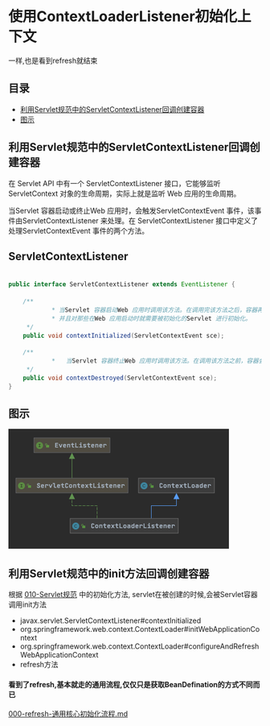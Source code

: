 # 使用ContextLoaderListener初始化上下文

一样,也是看到refresh就结束

## 目录

- [利用Servlet规范中的ServletContextListener回调创建容器](#利用Servlet规范中的ServletContextListener回调创建容器)
- [图示](#图示)

## 利用Servlet规范中的ServletContextListener回调创建容器

在 Servlet API 中有一个 ServletContextListener 接口，它能够监听 ServletContext 对象的生命周期，实际上就是监听 Web 应用的生命周期。

当Servlet 容器启动或终止Web 应用时，会触发ServletContextEvent 事件，该事件由ServletContextListener 来处理。在 ServletContextListener 接口中定义了处理ServletContextEvent 事件的两个方法。

## ServletContextListener

```java

public interface ServletContextListener extends EventListener {

    /**
 			* 当Servlet 容器启动Web 应用时调用该方法。在调用完该方法之后，容器再对Filter 初始化，
 			* 并且对那些在Web 应用启动时就需要被初始化的Servlet 进行初始化。
     */
    public void contextInitialized(ServletContextEvent sce);

    /**
			*	当Servlet 容器终止Web 应用时调用该方法。在调用该方法之前，容器会先销毁所有的Servlet 和Filter 过滤器。
     */
    public void contextDestroyed(ServletContextEvent sce);
}

```

## 图示

![image-20200917232814898](../../../assets/image-20200917232814898.png)

## 利用Servlet规范中的init方法回调创建容器

根据 [010-Servlet规范](../../../16-JSR/010-Servlet规范)  中的初始化方法, servlet在被创建的时候,会被Servlet容器调用init方法

- javax.servlet.ServletContextListener#contextInitialized
- org.springframework.web.context.ContextLoader#initWebApplicationContext
- org.springframework.web.context.ContextLoader#configureAndRefreshWebApplicationContext
- refresh方法

#### 看到了refresh,基本就走的通用流程,仅仅只是获取BeanDefination的方式不同而已

[000-refresh-通用核心初始化流程.md](../000-refresh-通用核心初始化流程.md) 

